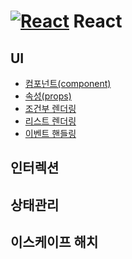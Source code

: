 # [![React](https://skillicons.dev/icons?i=react)](https://skillicons.dev) React

## UI
 - [컴포넌트(component)](https://github.com/minomad/study-repository/blob/main/React/UI/component.md)
 - [속성(props)]()
 - [조건부 렌더링](https://github.com/minomad/study-repository/blob/main/React/UI/conditionalRendering.md)
 - [리스트 렌더링]()
 - [이벤트 핸들링]()

## 인터렉션

## 상태관리

## 이스케이프 해치
